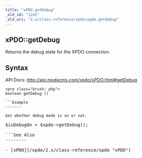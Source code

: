 ```yaml
---
title: "xPDO.getDebug"
_old_id: "1241"
_old_uri: "2.x/class-reference/xpdo/xpdo.getdebug"
---
```


xPDO::getDebug
--------------

Returns the debug state for the XPDO connection.

Syntax
------

API Docs: <http://api.modxcms.com/xpdo/xPDO.html#getDebug>

```
<pre class="brush: php">
boolean getDebug ()

```Example
-------

Get whether debug mode is on or not.

```
<pre class="brush: php">
$isDebugOn = $xpdo->getDebug();

```See Also
--------

- [xPDO](/xpdo/2.x/class-reference/xpdo "xPDO")